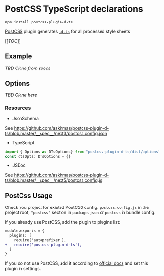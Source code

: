 # PostCSS TypeScript declarations

```bash
npm install postcss-plugin-d-ts
```

[PostCSS] plugin generates [`.d.ts`](https://www.typescriptlang.org/docs/handbook/declaration-files/templates/module-d-ts.html) for all processed style sheets

[[_TOC_]]

## Example

*TBD Clone from specs*

## Options

*TBD Clone here*

### Resources
- JsonSchema

See https://github.com/askirmas/postcss-plugin-d-ts/blob/master/__spec__/next3/postcss.config.json
- TypeScript
```typescript
import { Options as DTsOptions} from "postcss-plugin-d-ts/dist/options"
const dtsOpts: DTsOptions = {}
```
- JSDoc

See https://github.com/askirmas/postcss-plugin-d-ts/blob/master/__spec__/next5/postcss.config.js

## PostCss Usage

[PostCSS]: https://github.com/postcss/postcss

Check you project for existed PostCSS config: `postcss.config.js`
in the project root, `"postcss"` section in `package.json`
or `postcss` in bundle config.

If you already use PostCSS, add the plugin to plugins list:

```diff
module.exports = {
  plugins: [
    require('autoprefixer'),
+   require('postcss-plugin-d-ts'),
  ]
}
```

If you do not use PostCSS, add it according to [official docs]
and set this plugin in settings.

[official docs]: https://github.com/postcss/postcss#usage
